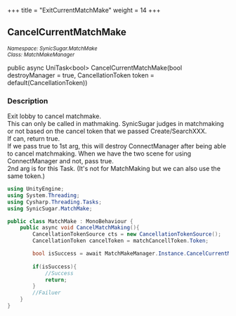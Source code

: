 +++
title = "ExitCurrentMatchMake"
weight = 14
+++
## CancelCurrentMatchMake
<small>*Namespace: SynicSugar.MatchMake* <br>
*Class: MatchMakeManager* </small>

public async UniTask&lt;bool&gt; CancelCurrentMatchMake(bool destroyManager = true, CancellationToken token = default(CancellationToken))


### Description
Exit lobby to cancel matchmake.<br>
This can only be called in mathmaking. SynicSugar judges in matchmaking or not based on the cancel token that we passed Create/SearchXXX.<br>
If can, return true.<br>
If we pass true to 1st arg, this will destroy ConnectManager after being able to cancel matchmaking. When we have the two scene for using ConnectManager and not, pass true.<br>
2nd arg is for this Task. (It's not for MatchMaking but we can also use the same token.)<br>


```cs
using UnityEngine;
using System.Threading;
using Cysharp.Threading.Tasks;
using SynicSugar.MatchMake;

public class MatchMake : MonoBehaviour {
    public async void CancelMatchMaking(){
        CancellationTokenSource cts = new CancellationTokenSource();
        CancellationToken cancelToken = matchCancellToken.Token;

        bool isSuccess = await MatchMakeManager.Instance.CancelCurrentMatchMake(true, cancelToken);
        
        if(isSuccess){
            //Success
            return;
        }
        //Failuer
    }
}
```
